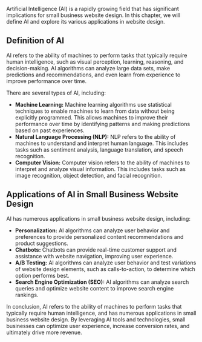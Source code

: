 

Artificial Intelligence (AI) is a rapidly growing field that has significant implications for small business website design. In this chapter, we will define AI and explore its various applications in website design.

Definition of AI
----------------

AI refers to the ability of machines to perform tasks that typically require human intelligence, such as visual perception, learning, reasoning, and decision-making. AI algorithms can analyze large data sets, make predictions and recommendations, and even learn from experience to improve performance over time.

There are several types of AI, including:

* **Machine Learning:** Machine learning algorithms use statistical techniques to enable machines to learn from data without being explicitly programmed. This allows machines to improve their performance over time by identifying patterns and making predictions based on past experiences.
* **Natural Language Processing (NLP):** NLP refers to the ability of machines to understand and interpret human language. This includes tasks such as sentiment analysis, language translation, and speech recognition.
* **Computer Vision:** Computer vision refers to the ability of machines to interpret and analyze visual information. This includes tasks such as image recognition, object detection, and facial recognition.

Applications of AI in Small Business Website Design
---------------------------------------------------

AI has numerous applications in small business website design, including:

* **Personalization:** AI algorithms can analyze user behavior and preferences to provide personalized content recommendations and product suggestions.
* **Chatbots:** Chatbots can provide real-time customer support and assistance with website navigation, improving user experience.
* **A/B Testing:** AI algorithms can analyze user behavior and test variations of website design elements, such as calls-to-action, to determine which option performs best.
* **Search Engine Optimization (SEO):** AI algorithms can analyze search queries and optimize website content to improve search engine rankings.

In conclusion, AI refers to the ability of machines to perform tasks that typically require human intelligence, and has numerous applications in small business website design. By leveraging AI tools and technologies, small businesses can optimize user experience, increase conversion rates, and ultimately drive more revenue.

